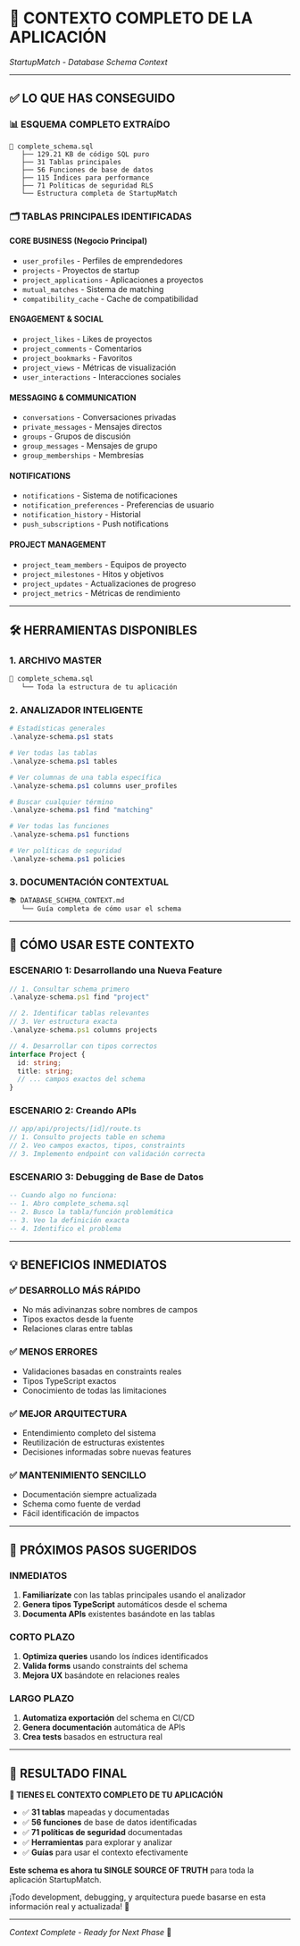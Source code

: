 # 🎯 CONTEXTO COMPLETO DE LA APLICACIÓN
*StartupMatch - Database Schema Context*

---

## ✅ **LO QUE HAS CONSEGUIDO**

### **📊 ESQUEMA COMPLETO EXTRAÍDO**
```
📁 complete_schema.sql
   ├── 129.21 KB de código SQL puro
   ├── 31 Tablas principales
   ├── 56 Funciones de base de datos
   ├── 115 Índices para performance
   ├── 71 Políticas de seguridad RLS
   └── Estructura completa de StartupMatch
```

### **🗂️ TABLAS PRINCIPALES IDENTIFICADAS**

#### **CORE BUSINESS (Negocio Principal)**
- `user_profiles` - Perfiles de emprendedores
- `projects` - Proyectos de startup
- `project_applications` - Aplicaciones a proyectos
- `mutual_matches` - Sistema de matching
- `compatibility_cache` - Cache de compatibilidad

#### **ENGAGEMENT & SOCIAL**
- `project_likes` - Likes de proyectos
- `project_comments` - Comentarios
- `project_bookmarks` - Favoritos
- `project_views` - Métricas de visualización
- `user_interactions` - Interacciones sociales

#### **MESSAGING & COMMUNICATION**
- `conversations` - Conversaciones privadas
- `private_messages` - Mensajes directos
- `groups` - Grupos de discusión
- `group_messages` - Mensajes de grupo
- `group_memberships` - Membresías

#### **NOTIFICATIONS**
- `notifications` - Sistema de notificaciones
- `notification_preferences` - Preferencias de usuario
- `notification_history` - Historial
- `push_subscriptions` - Push notifications

#### **PROJECT MANAGEMENT**
- `project_team_members` - Equipos de proyecto
- `project_milestones` - Hitos y objetivos
- `project_updates` - Actualizaciones de progreso
- `project_metrics` - Métricas de rendimiento

---

## 🛠️ **HERRAMIENTAS DISPONIBLES**

### **1. ARCHIVO MASTER**
```sql
📄 complete_schema.sql
   └── Toda la estructura de tu aplicación
```

### **2. ANALIZADOR INTELIGENTE**
```powershell
# Estadísticas generales
.\analyze-schema.ps1 stats

# Ver todas las tablas
.\analyze-schema.ps1 tables

# Ver columnas de una tabla específica
.\analyze-schema.ps1 columns user_profiles

# Buscar cualquier término
.\analyze-schema.ps1 find "matching"

# Ver todas las funciones
.\analyze-schema.ps1 functions

# Ver políticas de seguridad
.\analyze-schema.ps1 policies
```

### **3. DOCUMENTACIÓN CONTEXTUAL**
```markdown
📚 DATABASE_SCHEMA_CONTEXT.md
   └── Guía completa de cómo usar el schema
```

---

## 🎯 **CÓMO USAR ESTE CONTEXTO**

### **ESCENARIO 1: Desarrollando una Nueva Feature**
```typescript
// 1. Consultar schema primero
.\analyze-schema.ps1 find "project"

// 2. Identificar tablas relevantes
// 3. Ver estructura exacta
.\analyze-schema.ps1 columns projects

// 4. Desarrollar con tipos correctos
interface Project {
  id: string;
  title: string;
  // ... campos exactos del schema
}
```

### **ESCENARIO 2: Creando APIs**
```typescript
// app/api/projects/[id]/route.ts
// 1. Consulto projects table en schema
// 2. Veo campos exactos, tipos, constraints
// 3. Implemento endpoint con validación correcta
```

### **ESCENARIO 3: Debugging de Base de Datos**
```sql
-- Cuando algo no funciona:
-- 1. Abro complete_schema.sql
-- 2. Busco la tabla/función problemática
-- 3. Veo la definición exacta
-- 4. Identifico el problema
```

---

## 💡 **BENEFICIOS INMEDIATOS**

### **✅ DESARROLLO MÁS RÁPIDO**
- No más adivinanzas sobre nombres de campos
- Tipos exactos desde la fuente
- Relaciones claras entre tablas

### **✅ MENOS ERRORES**
- Validaciones basadas en constraints reales
- Tipos TypeScript exactos
- Conocimiento de todas las limitaciones

### **✅ MEJOR ARQUITECTURA**
- Entendimiento completo del sistema
- Reutilización de estructuras existentes
- Decisiones informadas sobre nuevas features

### **✅ MANTENIMIENTO SENCILLO**
- Documentación siempre actualizada
- Schema como fuente de verdad
- Fácil identificación de impactos

---

## 🚀 **PRÓXIMOS PASOS SUGERIDOS**

### **INMEDIATOS**
1. **Familiarízate** con las tablas principales usando el analizador
2. **Genera tipos TypeScript** automáticos desde el schema
3. **Documenta APIs** existentes basándote en las tablas

### **CORTO PLAZO**
1. **Optimiza queries** usando los índices identificados
2. **Valida forms** usando constraints del schema
3. **Mejora UX** basándote en relaciones reales

### **LARGO PLAZO**
1. **Automatiza exportación** del schema en CI/CD
2. **Genera documentación** automática de APIs
3. **Crea tests** basados en estructura real

---

## 🎊 **RESULTADO FINAL**

**🎯 TIENES EL CONTEXTO COMPLETO DE TU APLICACIÓN**

- ✅ **31 tablas** mapeadas y documentadas
- ✅ **56 funciones** de base de datos identificadas
- ✅ **71 políticas de seguridad** documentadas
- ✅ **Herramientas** para explorar y analizar
- ✅ **Guías** para usar el contexto efectivamente

**Este schema es ahora tu SINGLE SOURCE OF TRUTH** para toda la aplicación StartupMatch. 

¡Todo development, debugging, y arquitectura puede basarse en esta información real y actualizada! 🚀

---

*Context Complete - Ready for Next Phase* 🎯
